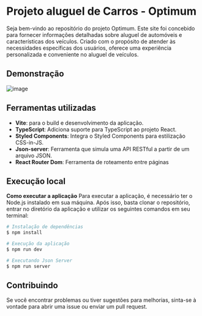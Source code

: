 # Projeto aluguel de Carros - Optimum

Seja bem-vindo ao repositório do projeto Optimum. Este site foi concebido para fornecer informações detalhadas sobre aluguel de automóveis e características dos veículos. Criado com o propósito de atender às necessidades específicas dos usuários, oferece uma experiência personalizada e conveniente no aluguel de veículos.

## Demonstração

![image](https://github.com/guicodee/Optimum/assets/145567811/2bfd32ab-5141-4ddf-b172-360233d15860)

## Ferramentas utilizadas

- **Vite**: para o build e desenvolvimento da aplicação.
- **TypeScript**: Adiciona suporte para TypeScript ao projeto React.
- **Styled Components**: Integra o Styled Components para estilização CSS-in-JS.
- **Json-server**: Ferramenta que simula uma API RESTful a partir de um arquivo JSON.
- **React Router Dom**: Ferramenta de roteamento entre páginas

## Execução local
**Como executar a aplicação**
Para executar a aplicação, é necessário ter o Node.js instalado em sua máquina. Após isso, basta clonar o repositório, entrar no diretório da aplicação e utilizar os seguintes comandos em seu terminal:

```bash
# Instalação de dependências
$ npm install

# Execução da aplicação
$ npm run dev

# Executando Json Server
$ npm run server
```

## Contribuindo

Se você encontrar problemas ou tiver sugestões para melhorias, sinta-se à vontade para abrir uma issue ou enviar um pull request.
